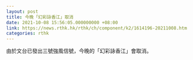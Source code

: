 ```yaml
---
layout: post
title: 今晚「幻彩詠香江」取消
date: 2021-10-08 15:56:05.000000000 +08:00
link: https://news.rthk.hk/rthk/ch/component/k2/1614196-20211008.htm
categories: rthk
---
```


由於文台已發出三號強風信號，今晚的「幻彩詠香江」會取消。
